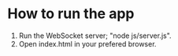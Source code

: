 # How to run the app
  1. Run the WebSocket server; "node js/server.js".
  2. Open index.html in your prefered browser.
